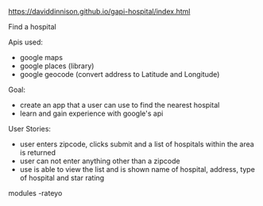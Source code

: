 https://daviddinnison.github.io/gapi-hospital/index.html

Find a hospital

Apis used:
- google maps
- google places (library)
- google geocode (convert address to Latitude and Longitude)

Goal:
- create an app that a user can use to find the nearest hospital
- learn and gain experience with google's api

User Stories:
- user enters zipcode, clicks submit and a list of hospitals within the area is returned
- user can not enter anything other than a zipcode
- use is able to view the list and is shown name of hospital, address, type of hospital and star rating

modules
-rateyo
